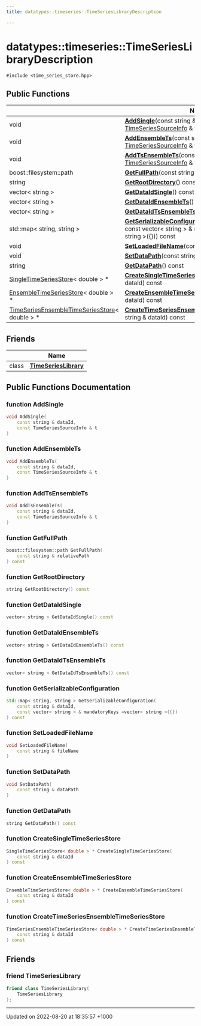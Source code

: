 ```yaml
---
title: datatypes::timeseries::TimeSeriesLibraryDescription

---
```


# datatypes::timeseries::TimeSeriesLibraryDescription






`#include <time_series_store.hpp>`

## Public Functions

|                | Name           |
| -------------- | -------------- |
| void | **[AddSingle](/cpp/Classes/classdatatypes_1_1timeseries_1_1TimeSeriesLibraryDescription/#function-addsingle)**(const string & dataId, const [TimeSeriesSourceInfo](/cpp/Classes/classdatatypes_1_1timeseries_1_1TimeSeriesSourceInfo/) & t) |
| void | **[AddEnsembleTs](/cpp/Classes/classdatatypes_1_1timeseries_1_1TimeSeriesLibraryDescription/#function-addensemblets)**(const string & dataId, const [TimeSeriesSourceInfo](/cpp/Classes/classdatatypes_1_1timeseries_1_1TimeSeriesSourceInfo/) & t) |
| void | **[AddTsEnsembleTs](/cpp/Classes/classdatatypes_1_1timeseries_1_1TimeSeriesLibraryDescription/#function-addtsensemblets)**(const string & dataId, const [TimeSeriesSourceInfo](/cpp/Classes/classdatatypes_1_1timeseries_1_1TimeSeriesSourceInfo/) & t) |
| boost::filesystem::path | **[GetFullPath](/cpp/Classes/classdatatypes_1_1timeseries_1_1TimeSeriesLibraryDescription/#function-getfullpath)**(const string & relativePath) const |
| string | **[GetRootDirectory](/cpp/Classes/classdatatypes_1_1timeseries_1_1TimeSeriesLibraryDescription/#function-getrootdirectory)**() const |
| vector< string > | **[GetDataIdSingle](/cpp/Classes/classdatatypes_1_1timeseries_1_1TimeSeriesLibraryDescription/#function-getdataidsingle)**() const |
| vector< string > | **[GetDataIdEnsembleTs](/cpp/Classes/classdatatypes_1_1timeseries_1_1TimeSeriesLibraryDescription/#function-getdataidensemblets)**() const |
| vector< string > | **[GetDataIdTsEnsembleTs](/cpp/Classes/classdatatypes_1_1timeseries_1_1TimeSeriesLibraryDescription/#function-getdataidtsensemblets)**() const |
| std::map< string, string > | **[GetSerializableConfiguration](/cpp/Classes/classdatatypes_1_1timeseries_1_1TimeSeriesLibraryDescription/#function-getserializableconfiguration)**(const string & dataId, const vector< string > & mandatoryKeys =vector< string >({})) const |
| void | **[SetLoadedFileName](/cpp/Classes/classdatatypes_1_1timeseries_1_1TimeSeriesLibraryDescription/#function-setloadedfilename)**(const string & fileName) |
| void | **[SetDataPath](/cpp/Classes/classdatatypes_1_1timeseries_1_1TimeSeriesLibraryDescription/#function-setdatapath)**(const string & dataPath) |
| string | **[GetDataPath](/cpp/Classes/classdatatypes_1_1timeseries_1_1TimeSeriesLibraryDescription/#function-getdatapath)**() const |
| [SingleTimeSeriesStore](/cpp/Classes/classdatatypes_1_1timeseries_1_1SingleTimeSeriesStore/)< double > * | **[CreateSingleTimeSeriesStore](/cpp/Classes/classdatatypes_1_1timeseries_1_1TimeSeriesLibraryDescription/#function-createsingletimeseriesstore)**(const string & dataId) const |
| [EnsembleTimeSeriesStore](/cpp/Classes/classdatatypes_1_1timeseries_1_1EnsembleTimeSeriesStore/)< double > * | **[CreateEnsembleTimeSeriesStore](/cpp/Classes/classdatatypes_1_1timeseries_1_1TimeSeriesLibraryDescription/#function-createensembletimeseriesstore)**(const string & dataId) const |
| [TimeSeriesEnsembleTimeSeriesStore](/cpp/Classes/classdatatypes_1_1timeseries_1_1TimeSeriesEnsembleTimeSeriesStore/)< double > * | **[CreateTimeSeriesEnsembleTimeSeriesStore](/cpp/Classes/classdatatypes_1_1timeseries_1_1TimeSeriesLibraryDescription/#function-createtimeseriesensembletimeseriesstore)**(const string & dataId) const |

## Friends

|                | Name           |
| -------------- | -------------- |
| class | **[TimeSeriesLibrary](/cpp/Classes/classdatatypes_1_1timeseries_1_1TimeSeriesLibraryDescription/#friend-timeserieslibrary)**  |

## Public Functions Documentation

### function AddSingle

```cpp
void AddSingle(
    const string & dataId,
    const TimeSeriesSourceInfo & t
)
```


### function AddEnsembleTs

```cpp
void AddEnsembleTs(
    const string & dataId,
    const TimeSeriesSourceInfo & t
)
```


### function AddTsEnsembleTs

```cpp
void AddTsEnsembleTs(
    const string & dataId,
    const TimeSeriesSourceInfo & t
)
```


### function GetFullPath

```cpp
boost::filesystem::path GetFullPath(
    const string & relativePath
) const
```


### function GetRootDirectory

```cpp
string GetRootDirectory() const
```


### function GetDataIdSingle

```cpp
vector< string > GetDataIdSingle() const
```


### function GetDataIdEnsembleTs

```cpp
vector< string > GetDataIdEnsembleTs() const
```


### function GetDataIdTsEnsembleTs

```cpp
vector< string > GetDataIdTsEnsembleTs() const
```


### function GetSerializableConfiguration

```cpp
std::map< string, string > GetSerializableConfiguration(
    const string & dataId,
    const vector< string > & mandatoryKeys =vector< string >({})
) const
```


### function SetLoadedFileName

```cpp
void SetLoadedFileName(
    const string & fileName
)
```


### function SetDataPath

```cpp
void SetDataPath(
    const string & dataPath
)
```


### function GetDataPath

```cpp
string GetDataPath() const
```


### function CreateSingleTimeSeriesStore

```cpp
SingleTimeSeriesStore< double > * CreateSingleTimeSeriesStore(
    const string & dataId
) const
```


### function CreateEnsembleTimeSeriesStore

```cpp
EnsembleTimeSeriesStore< double > * CreateEnsembleTimeSeriesStore(
    const string & dataId
) const
```


### function CreateTimeSeriesEnsembleTimeSeriesStore

```cpp
TimeSeriesEnsembleTimeSeriesStore< double > * CreateTimeSeriesEnsembleTimeSeriesStore(
    const string & dataId
) const
```


## Friends

### friend TimeSeriesLibrary

```cpp
friend class TimeSeriesLibrary(
    TimeSeriesLibrary 
);
```


-------------------------------

Updated on 2022-08-20 at 18:35:57 +1000